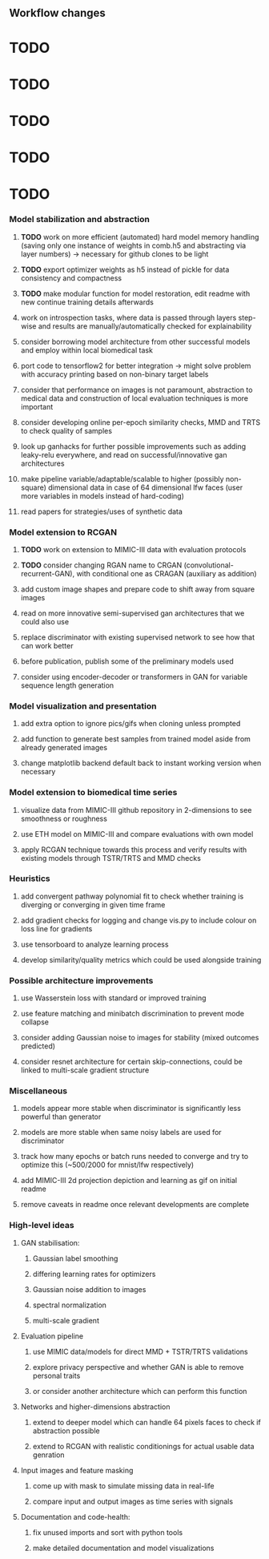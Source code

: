 Workflow changes
----------------

**TODO**
=====================================================================================================================

**TODO**
==========================================================================================================

**TODO**
====================================================================

**TODO**
===============================================================

**TODO**
=============================================================

### Model stabilization and abstraction

1.  **TODO** work on more efficient (automated) hard model
    memory handling (saving only one instance of weights in comb.h5 and
    abstracting via layer numbers) -\> necessary for github clones to be
    light

2.  **TODO** export optimizer weights as h5 instead of pickle
    for data consistency and compactness

3.  **TODO** make modular function for model restoration,
    edit readme with new continue training details afterwards

4.  work on introspection tasks, where data is passed through layers
    step-wise and results are manually/automatically checked for
    explainability

5.  consider borrowing model architecture from other successful models
    and employ within local biomedical task

6.  port code to tensorflow2 for better integration -\> might solve
    problem with accuracy printing based on non-binary target labels

7.  consider that performance on images is not paramount, abstraction to
    medical data and construction of local evaluation techniques is more
    important

8.  consider developing online per-epoch similarity checks, MMD and TRTS
    to check quality of samples

9.  look up ganhacks for further possible improvements such as adding
    leaky-relu everywhere, and read on successful/innovative gan
    architectures

10. make pipeline variable/adaptable/scalable to higher (possibly
    non-square) dimensional data in case of 64 dimensional lfw faces
    (user more variables in models instead of hard-coding)

11. read papers for strategies/uses of synthetic data

### Model extension to RCGAN

1.  **TODO** work on extension to MIMIC-III data with
    evaluation protocols

2.  **TODO** consider changing RGAN name to CRGAN
    (convolutional-recurrent-GAN), with conditional one as CRAGAN
    (auxiliary as addition)

3.  add custom image shapes and prepare code to shift away from square
    images

4.  read on more innovative semi-supervised gan architectures that we
    could also use

5.  replace discriminator with existing supervised network to see how
    that can work better

6.  before publication, publish some of the preliminary models used

7.  consider using encoder-decoder or transformers in GAN for variable
    sequence length generation

### Model visualization and presentation

1.  add extra option to ignore pics/gifs when cloning unless prompted

2.  add function to generate best samples from trained model aside from
    already generated images

3.  change matplotlib backend default back to instant working version
    when necessary

### Model extension to biomedical time series

1.  visualize data from MIMIC-III github repository in 2-dimensions to
    see smoothness or roughness

2.  use ETH model on MIMIC-III and compare evaluations with own model

3.  apply RCGAN technique towards this process and verify results with
    existing models through TSTR/TRTS and MMD checks

### Heuristics

1.  add convergent pathway polynomial fit to check whether training is
    diverging or converging in given time frame

2.  add gradient checks for logging and change vis.py to include colour
    on loss line for gradients

3.  use tensorboard to analyze learning process

4.  develop similarity/quality metrics which could be used alongside
    training

### Possible architecture improvements

1.  use Wasserstein loss with standard or improved training

2.  use feature matching and minibatch discrimination to prevent mode
    collapse

3.  consider adding Gaussian noise to images for stability (mixed
    outcomes predicted)

4.  consider resnet architecture for certain skip-connections, could be
    linked to multi-scale gradient structure

### Miscellaneous

1.  models appear more stable when discriminator is significantly less
    powerful than generator

2.  models are more stable when same noisy labels are used for
    discriminator

3.  track how many epochs or batch runs needed to converge and try to
    optimize this (\~500/2000 for mnist/lfw respectively)

4.  add MIMIC-III 2d projection depiction and learning as gif on initial
    readme

5.  remove caveats in readme once relevant developments are complete

### High-level ideas

1.  GAN stabilisation:

    1.  Gaussian label smoothing

    2.  differing learning rates for optimizers

    3.  Gaussian noise addition to images

    4.  spectral normalization

    5.  multi-scale gradient

2.  Evaluation pipeline

    1.  use MIMIC data/models for direct MMD + TSTR/TRTS validations

    2.  explore privacy perspective and whether GAN is able to remove
        personal traits

    3.  or consider another architecture which can perform this function

3.  Networks and higher-dimensions abstraction

    1.  extend to deeper model which can handle 64 pixels faces to check
        if abstraction possible

    2.  extend to RCGAN with realistic conditionings for actual usable
        data genration

4.  Input images and feature masking

    1.  come up with mask to simulate missing data in real-life

    2.  compare input and output images as time series with signals

5.  Documentation and code-health:

    1.  fix unused imports and sort with python tools

    2.  make detailed documentation and model visualizations
